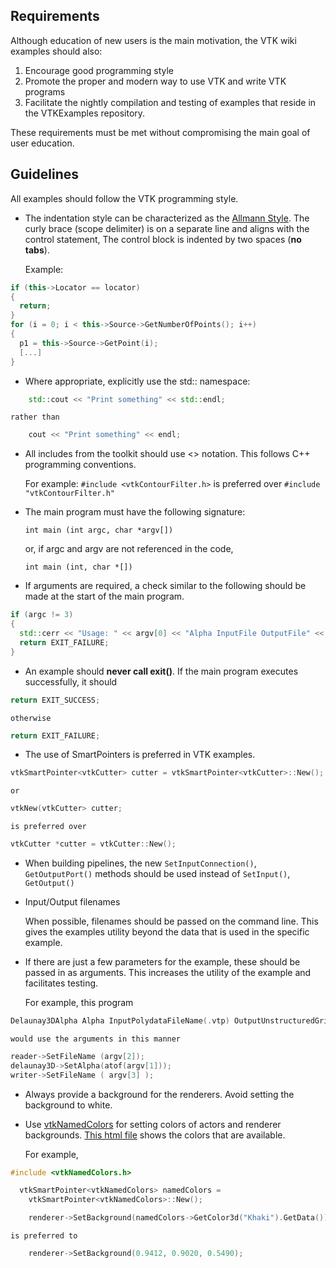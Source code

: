 ## Requirements
Although education of new users is the main motivation, the VTK wiki examples should also:

1. Encourage good programming style
2. Promote the proper and modern way to use VTK and write VTK programs
3. Facilitate the nightly compilation and testing of examples that reside in the VTKExamples repository.

These requirements must be met without compromising the main goal of user education.

## Guidelines

All examples should follow the VTK programming style.

* The indentation style can be characterized as the [Allmann
Style](https://en.wikipedia.org/wiki/Indent_style#Allman_style). The curly brace (scope delimiter) is on a separate line and aligns with the control statement, The control block is indented by two spaces (**no tabs**).

    Example:

```c++
if (this->Locator == locator)
{
  return;
}
for (i = 0; i < this->Source->GetNumberOfPoints(); i++)
{
  p1 = this->Source->GetPoint(i);
  [...]
}
```

* Where appropriate, explicitly use the std:: namespace:

```c++
    std::cout << "Print something" << std::endl;
```

    rather than


```c++
    cout << "Print something" << endl;
```

* All includes from the toolkit should use <> notation. This follows C++ programming conventions.

    For example: `#include <vtkContourFilter.h>` is preferred over `#include "vtkContourFilter.h"`

* The main program must have the following signature:

    ```
    int main (int argc, char *argv[])
    ```

    or, if argc and argv are not referenced in the code,

    ```
    int main (int, char *[])
    ```

* If arguments are required, a check similar to the following should be made at the start of the main program.

```c++
if (argc != 3)
{
  std::cerr << "Usage: " << argv[0] << "Alpha InputFile OutputFile" << std::endl;
  return EXIT_FAILURE;
}
```

* An example should **never call exit()**. If the main program executes successfully, it should

```c++
return EXIT_SUCCESS;
```

    otherwise

```c++
return EXIT_FAILURE;
```

* The use of SmartPointers is preferred in VTK examples.

```c++
vtkSmartPointer<vtkCutter> cutter = vtkSmartPointer<vtkCutter>::New();
```

    or

```c++
vtkNew(vtkCutter> cutter;
```

    is preferred over

```c++
vtkCutter *cutter = vtkCutter::New();
```

* When building pipelines, the new `SetInputConnection()`, `GetOutputPort()` methods should be used instead of `SetInput()`, `GetOutput()`

* Input/Output filenames

    When possible, filenames should be passed on the command line. This gives the examples utility beyond the data that is used in the specific example.

* If there are just a few parameters for the example, these should be passed in as arguments. This increases the utility of the example and facilitates testing.

    For example, this program


```c++
Delaunay3DAlpha Alpha InputPolydataFileName(.vtp) OutputUnstructuredGridFilename(.vtu)
```

    would use the arguments in this manner


```c++
reader->SetFileName (argv[2]);
delaunay3D->SetAlpha(atof(argv[1]));
writer->SetFileName ( argv[3] );
```

* Always provide a background for the renderers. Avoid setting the background to white.

* Use [vtkNamedColors](http://www.vtk.org/doc/nightly/html/classvtkNamedColors.html) for setting colors of actors and renderer backgrounds. [This html file](http://htmlpreview.github.io/?https://github.com/lorensen/VTKExamples/blob/master/src/Python/Visualization/VTKNamedColorPatches.html) shows the colors that are available.

    For example,
```c++
#include <vtkNamedColors.h>

  vtkSmartPointer<vtkNamedColors> namedColors =
    vtkSmartPointer<vtkNamedColors>::New();

    renderer->SetBackground(namedColors->GetColor3d("Khaki").GetData());
```
    is preferred to
```c++
    renderer->SetBackground(0.9412, 0.9020, 0.5490);
```

    
